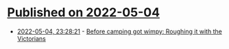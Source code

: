 # [Published on 2022-05-04](index.md)

* [2022-05-04, 23:28:21](https://news.ycombinator.com/item?id=31267206) - [Before camping got wimpy: Roughing it with the Victorians](https://www.collectorsweekly.com/articles/before-camping-got-wimpy/)
